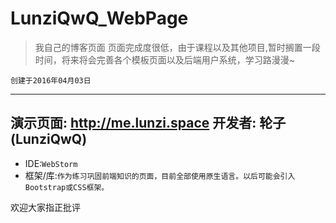 # LunziQwQ_WebPage
> 我自己的博客页面
> 页面完成度很低，由于课程以及其他项目,暂时搁置一段时间，将来将会完善各个模板页面以及后端用户系统，学习路漫漫~

`创建于2016年04月03日`

---

**演示页面**: <http://me.lunzi.space>
开发者:
**轮子(LunziQwQ)**
---

* IDE:`WebStorm`
* 框架/库:`作为练习巩固前端知识的页面，目前全部使用原生语言。以后可能会引入Bootstrap或CSS框架。`

欢迎大家指正批评